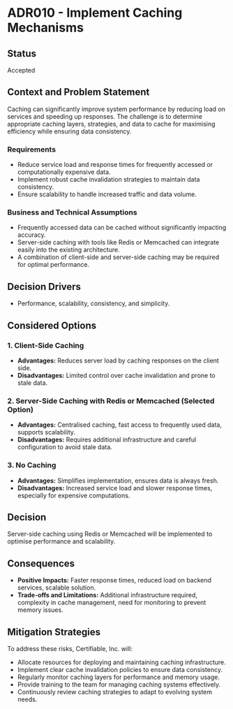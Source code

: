 # ADR010 - Implement Caching Mechanisms 

## Status  
Accepted  

## Context and Problem Statement  
Caching can significantly improve system performance by reducing load on services and speeding up responses. The challenge is to determine appropriate caching layers, strategies, and data to cache for maximising efficiency while ensuring data consistency.

### Requirements  
- Reduce service load and response times for frequently accessed or computationally expensive data.  
- Implement robust cache invalidation strategies to maintain data consistency.  
- Ensure scalability to handle increased traffic and data volume.

### Business and Technical Assumptions  
- Frequently accessed data can be cached without significantly impacting accuracy.  
- Server-side caching with tools like Redis or Memcached can integrate easily into the existing architecture.  
- A combination of client-side and server-side caching may be required for optimal performance.  

## Decision Drivers  
- Performance, scalability, consistency, and simplicity.

## Considered Options  

### 1. Client-Side Caching  
- **Advantages:** Reduces server load by caching responses on the client side.  
- **Disadvantages:** Limited control over cache invalidation and prone to stale data.

### 2. Server-Side Caching with Redis or Memcached (Selected Option)  
- **Advantages:** Centralised caching, fast access to frequently used data, supports scalability.  
- **Disadvantages:** Requires additional infrastructure and careful configuration to avoid stale data.

### 3. No Caching  
- **Advantages:** Simplifies implementation, ensures data is always fresh.  
- **Disadvantages:** Increased service load and slower response times, especially for expensive computations.

## Decision  
Server-side caching using Redis or Memcached will be implemented to optimise performance and scalability.

## Consequences  
- **Positive Impacts:** Faster response times, reduced load on backend services, scalable solution.  
- **Trade-offs and Limitations:** Additional infrastructure required, complexity in cache management, need for monitoring to prevent memory issues.

## Mitigation Strategies  
To address these risks, Certifiable, Inc. will:  
- Allocate resources for deploying and maintaining caching infrastructure.  
- Implement clear cache invalidation policies to ensure data consistency.  
- Regularly monitor caching layers for performance and memory usage.  
- Provide training to the team for managing caching systems effectively.  
- Continuously review caching strategies to adapt to evolving system needs.

